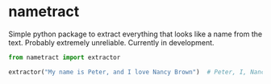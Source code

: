# nametract

Simple python package to extract everything that looks like a name from the text. Probably extremely unreliable.
Currently in development.

```python
from nametract import extractor

extractor("My name is Peter, and I love Nancy Brown")  # Peter, I, Nancy, Brown
```
